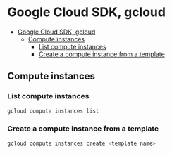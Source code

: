 # Google Cloud SDK, gcloud
<!--ts-->
* [Google Cloud SDK, gcloud](google-cloud-sdk.md#google-cloud-sdk-gcloud)
   * [Compute instances](google-cloud-sdk.md#compute-instances)
      * [List compute instances](google-cloud-sdk.md#list-compute-instances)
      * [Create a compute instance from a template](google-cloud-sdk.md#create-a-compute-instance-from-a-template)

<!-- Added by: runner, at: Sun Feb 13 17:20:29 UTC 2022 -->

<!--te-->

## Compute instances

### List compute instances
```bash
gcloud compute instances list
```

### Create a compute instance from a template
```bash
gcloud compute instances create <template name>
```
